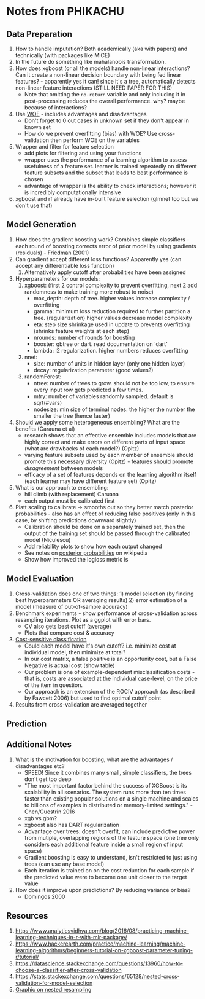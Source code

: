 # Notes from PHIKACHU

## Data Preparation

1. How to handle imputation? Both academically (aka with papers) and technically (with packages like MICE)
2. In the future do something like mahalanobis transformation.
3. How does xgboost (or all the models) handle non-linear interactions? Can it create a non-linear decision boundary with being fed linear features? - apparently yes it can! since it's a tree, automatically detects non-linear feature interactions (STILL NEED PAPER FOR THIS)
    - Note that omitting the `no.return` variable and only including it in post-processing reduces the overall performance. why? maybe because of interactions?
4. Use [WOE](https://stats.stackexchange.com/questions/189568/replacing-variables-by-woe-weight-of-evidence-in-logistic-regression/229039) - includes advantages and disadvantages
    - Don't forget to 0 out cases in unknown set if they don't appear in known set
    - How do we prevent overfitting (bias) with WOE? Use cross-validation then perform WOE on the variables
5. Wrapper and filter for feature selection
    - add plots for filtering and using your functions
    - wrapper uses the performance of a learning algorithm to assess usefulness of a feature set. learner is trained repeatedly on different feature subsets and the subset that leads to best performance is chosen
    - advantage of wrapper is the ability to check interactions; however it is incredibly computationally intensive
6. xgboost and rf already have in-built feature selection (glmnet too but we don't use that)

## Model Generation

1. How does the gradient boosting work? Combines simple classifiers - each round of boosting corrects error of prior model by using gradients (residuals) - Friedman (2001)
2. Can gradient accept different loss functions? Apparently yes (can accept any differentiable loss function)
    1. Alternatively apply cutoff after probabilities have been assigned
3. Hyperparameters for our models:
    1. xgboost: (first 2 control complexity to prevent overfitting, next 2 add randomness to make training more robust to noise)
        - max_depth: depth of tree. higher values increase complexity / overfitting
        - gamma: minimum loss reduction required to further partition a tree. (regularization) higher values decrease model complexity
        - eta: step size shrinkage used in update to prevents overfitting (shrinks feature weights at each step)
        - nrounds: number of rounds for boosting
        - booster: gbtree or dart. read documentation on 'dart'
        - lambda: l2 regularization. higher numbers reduces overfitting
    2. nnet:
        - size: number of units in hidden layer (only one hidden layer)
        - decay: regularization parameter (good values?)
    3. randomForest:
        - ntree: number of trees to grow. should not be too low, to ensure every input row gets predicted a few times.
        - mtry: number of variables randomly sampled. default is sqrt(#vars)
        - nodesize: min size of terminal nodes. the higher the number the smaller the tree (hence faster)
4. Should we apply some heterogeneous ensembling? What are the benefits (Carauna et al)
    - research shows that an effective ensemble includes models that are highly correct and make errors on different parts of input space (what are drawbacks of each model?) (Opitz)
    - varying feature subsets used by each member of ensemble should promote this necessary diversity (Opitz) - features should promote _disagreement_ between models
    - efficacy of a set of features depends on the learning algorithm itself (each learner may have different feature set) (Opitz)
5. What is our approach to ensembling:
    - hill climb (with replacement) Caruana
    - each output must be calibrated first
5. Platt scaling to calibrate -> smooths out so they better match posterior probabilities - also has an effect of reducing false positives (only in this case, by shifting predictions downward slightly)
    - Calibration should be done on a separately trained set, then the output of the training set should be passed through the calibrated model (Niculescu)
    - Add reliability plots to show how each output changed
    - See notes on [posterior probabilities](https://en.wikipedia.org/wiki/Posterior_probability) on wikipedia
    - Show how improved the logloss metric is

## Model Evaluation

1. Cross-validation does one of two things: 1) model selection (by finding best hyperparameters OR averaging results) 2) error estimation of a model (measure of out-of-sample accuracy)
2. Benchmark experiments - show performance of cross-validation across resampling iterations. Plot as a ggplot with error bars.
    - CV also gets best cutoff (average)
    - Plots that compare cost & accuracy
4. [Cost-sensitive classification](https://mlr-org.github.io/mlr-tutorial/release/html/cost_sensitive_classif/index.html#class-dependent-misclassification-costs)
    - Could each model have it's own cutoff? i.e. minimize cost at individual model, then minimize at total?
    - In our cost matrix, a false positive is an opportunity cost, but a False Negative is actual cost (show table)
    - Our problem is one of example-dependent misclassification costs - that is, costs are associated at the individual case-level, on the price of the item in question.
    - Our approach is an extension of the ROCIV approach (as described by Fawcett 2006) but used to find optimal cutoff point
5. Results from cross-validation are averaged together

## Prediction

## Additional Notes

1. What is the motivation for boosting, what are the advantages / disadvantages etc?
    - SPEED! Since it combines many small, simple classifiers, the trees don't get too deep
    - "The most important factor behind the success of XGBoost is its scalability in all scenarios.  The system runs more than ten times faster than existing popular solutions on a single machine and scales to billions of examples in distributed or
    memory-limited settings." - Chen/Guestrin 2016
    - xgb vs gbm?
    - xgboost also has DART regularization
    - Advantage over trees: doesn't overfit, can include predictive power from mutiple, overlapping regions of the feature space (one tree only considers each additional feature inside a small region of input space)
    - Gradient boosting is easy to understand, isn't restricted to just using trees (can use any base model)
    - Each iteration is trained on on the cost reduction for each sample if the predicted value were to become one unit closer to the target value
2. How does it improve upon predictions? By reducing variance or bias?
    - Domingos 2000

## Resources

1. https://www.analyticsvidhya.com/blog/2016/08/practicing-machine-learning-techniques-in-r-with-mlr-package/
2. https://www.hackerearth.com/practice/machine-learning/machine-learning-algorithms/beginners-tutorial-on-xgboost-parameter-tuning-r/tutorial/
3. https://datascience.stackexchange.com/questions/13960/how-to-choose-a-classifier-after-cross-validation
4. https://stats.stackexchange.com/questions/65128/nested-cross-validation-for-model-selection
5. [Graphic on nested resampling](https://mlr-org.github.io/mlr-tutorial/release/html/nested_resampling/index.html)
